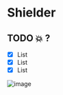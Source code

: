 # Shielder
## TODO :boom: ?
- [X] List
- [X] List
- [X] List

![image](https://user-images.githubusercontent.com/14127736/117282296-3fcd0080-ae6d-11eb-9e47-f5737fb72a43.png)
